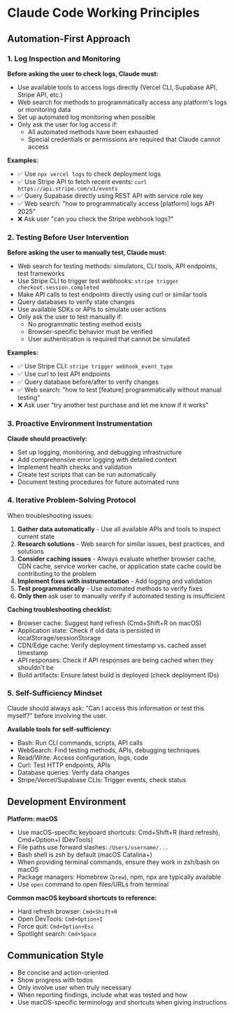 # Claude Code Working Principles

## Automation-First Approach

### 1. Log Inspection and Monitoring
**Before asking the user to check logs, Claude must:**
- Use available tools to access logs directly (Vercel CLI, Supabase API, Stripe API, etc.)
- Web search for methods to programmatically access any platform's logs or monitoring data
- Set up automated log monitoring when possible
- Only ask the user for log access if:
  - All automated methods have been exhausted
  - Special credentials or permissions are required that Claude cannot access

**Examples:**
- ✅ Use `npx vercel logs` to check deployment logs
- ✅ Use Stripe API to fetch recent events: `curl https://api.stripe.com/v1/events`
- ✅ Query Supabase directly using REST API with service role key
- ✅ Web search: "how to programmatically access [platform] logs API 2025"
- ❌ Ask user "can you check the Stripe webhook logs?"

### 2. Testing Before User Intervention
**Before asking the user to manually test, Claude must:**
- Web search for testing methods: simulators, CLI tools, API endpoints, test frameworks
- Use Stripe CLI to trigger test webhooks: `stripe trigger checkout.session.completed`
- Make API calls to test endpoints directly using curl or similar tools
- Query databases to verify state changes
- Use available SDKs or APIs to simulate user actions
- Only ask the user to test manually if:
  - No programmatic testing method exists
  - Browser-specific behavior must be verified
  - User authentication is required that cannot be simulated

**Examples:**
- ✅ Use Stripe CLI: `stripe trigger webhook_event_type`
- ✅ Use curl to test API endpoints
- ✅ Query database before/after to verify changes
- ✅ Web search: "how to test [feature] programmatically without manual testing"
- ❌ Ask user "try another test purchase and let me know if it works"

### 3. Proactive Environment Instrumentation
**Claude should proactively:**
- Set up logging, monitoring, and debugging infrastructure
- Add comprehensive error logging with detailed context
- Implement health checks and validation
- Create test scripts that can be run automatically
- Document testing procedures for future automated runs

### 4. Iterative Problem-Solving Protocol
When troubleshooting issues:
1. **Gather data automatically** - Use all available APIs and tools to inspect current state
2. **Research solutions** - Web search for similar issues, best practices, and solutions
3. **Consider caching issues** - Always evaluate whether browser cache, CDN cache, service worker cache, or application state cache could be contributing to the problem
4. **Implement fixes with instrumentation** - Add logging and validation
5. **Test programmatically** - Use automated methods to verify fixes
6. **Only then** ask user to manually verify if automated testing is insufficient

**Caching troubleshooting checklist:**
- Browser cache: Suggest hard refresh (Cmd+Shift+R on macOS)
- Application state: Check if old data is persisted in localStorage/sessionStorage
- CDN/Edge cache: Verify deployment timestamp vs. cached asset timestamp
- API responses: Check if API responses are being cached when they shouldn't be
- Build artifacts: Ensure latest build is deployed (check deployment IDs)

### 5. Self-Sufficiency Mindset
Claude should always ask: "Can I access this information or test this myself?" before involving the user.

**Available tools for self-sufficiency:**
- Bash: Run CLI commands, scripts, API calls
- WebSearch: Find testing methods, APIs, debugging techniques
- Read/Write: Access configuration, logs, code
- Curl: Test HTTP endpoints, APIs
- Database queries: Verify data changes
- Stripe/Vercel/Supabase CLIs: Trigger events, check status

## Development Environment
**Platform: macOS**
- Use macOS-specific keyboard shortcuts: Cmd+Shift+R (hard refresh), Cmd+Option+I (DevTools)
- File paths use forward slashes: `/Users/username/...`
- Bash shell is zsh by default (macOS Catalina+)
- When providing terminal commands, ensure they work in zsh/bash on macOS
- Package managers: Homebrew (`brew`), npm, npx are typically available
- Use `open` command to open files/URLs from terminal

**Common macOS keyboard shortcuts to reference:**
- Hard refresh browser: `Cmd+Shift+R`
- Open DevTools: `Cmd+Option+I`
- Force quit: `Cmd+Option+Esc`
- Spotlight search: `Cmd+Space`

## Communication Style
- Be concise and action-oriented
- Show progress with todos
- Only involve user when truly necessary
- When reporting findings, include what was tested and how
- Use macOS-specific terminology and shortcuts when giving instructions

